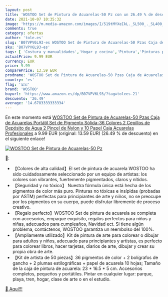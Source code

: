 ```yaml
---
layout: post
title: 'WOSTOO Set de Pintura de Acuarelas-50 Pz con un 26.49 % de descuento'
date: 2021-10-07 10:35:32
image: 'https://m.media-amazon.com/images/I/519tMYXeIkL._SL500_._SL400_.jpg'
comments: true
category: ofertas
author: 'tole.es'
slug: 'B07VPV6L93-es WOSTOO Set de Pintura de Acuarelas-50 Pzas Caja de...'
sku: 'B07VPV6L93-es'
tags: [ 'Costura y manualidades','Hogar y cocina','Pintura','Pinturas para manualidades','acuarelas','wostoo', ]
actualPrice: 9.99 EUR
currency: EUR
price: 9.99
comparePrice: 13.59 EUR
prodname: 'WOSTOO Set de Pintura de Acuarelas-50 Pzas Caja de Acuarelas Portátil Set de Pigmento Sólida-36 Colores 2 Cepillos de Depósito de Agua  2 Pincel de Nylon y 10 Papel  Caja Acuarelas Profesionales'
country: 'es'
flag: '🇪🇸'
brand: 'WOSTOO'
buyurl: 'https://www.amazon.es/dp/B07VPV6L93/?tag=tolees-21'
descuento: '26.49'
average: '14.6783333333334'
---
```


En este momento está [WOSTOO Set de Pintura de Acuarelas-50 Pzas Caja de Acuarelas Portátil Set de Pigmento Sólida-36 Colores 2 Cepillos de Depósito de Agua  2 Pincel de Nylon y 10 Papel  Caja Acuarelas Profesionales](https://www.amazon.es/dp/B07VPV6L93/?tag=tolees-21) a 9.99 EUR (original: 13.59 EUR) (26.49 %  de descuento) en el siguiente enlace!

[![WOSTOO Set de Pintura de Acuarelas-50 Pz](https://m.media-amazon.com/images/I/519tMYXeIkL._SL500_._SL400_.jpg)](https://www.amazon.es/dp/B07VPV6L93/?tag=tolees-21)

🔎:

- 【Colores de alta calidad】El set de pintura de acuarela WOSTOO ha sido cuidadosamente seleccionado por un equipo de artistas: los colores son vibrantes, fuertemente pigmentados, claros y nítidos.
- 【Seguridad y no tóxico】 Nuestra fórmula única está hecha de los pigmentos de color más puro. Pinturas no tóxicas e insípidas (probadas por ASTM) perfectas para principiantes de arte y niños, no se preocupe por los pigmentos en su cuerpo, puede disfrutar libremente de proceso creativo.
- 【Regalo perfecto】WOSTOO Set de pintura de acuarela se completa con accesorios, empaque exquisito, regalos perfectos para niños y niñas, adecuados para cumpleaños, Navidad ect. Si tiene algún problema, contáctenos, WOSTOO garantiza un reembolso del 100%.
- 【Ampliamente utilizado】Kit de pintura de arte para colorear o dibujar para adultos y niños, adecuado para principiantes y artistas, es perfecto para colorear libros, hacer tarjetas, diarios de arte, dibujar y crear su propia obra de arte.
- 【Kit de artista de 50 piezas】36 pigmentos de color + 2 bolígrafos de gancho + 2 plumas estilográficas + papel de acuarela 10 hojas; Tamaño de la caja de pintura de acuarela: 23 * 16.5 * 5 cm. Accesorios completos, pequeños y portátiles. Pintar en cualquier lugar: parque, playa, tren, hogar, clase de arte o en el estudio.

[🛒 Aquí!!!](https://www.amazon.es/dp/B07VPV6L93/?tag=tolees-21)

